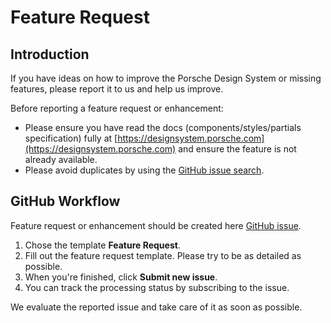 # Feature Request

<TableOfContents></TableOfContents>

## Introduction

If you have ideas on how to improve the Porsche Design System or missing features, please report it to us and help us
improve.

Before reporting a feature request or enhancement:

- Please ensure you have read the docs (components/styles/partials specification) fully at
  [https://designsystem.porsche.com](https://designsystem.porsche.com) and ensure the feature is not already available.
- Please avoid duplicates by using the
  [GitHub issue search](https://github.com/porsche-design-system/porsche-design-system/issues).

## GitHub Workflow

Feature request or enhancement should be created here
[GitHub issue](https://github.com/porsche-design-system/porsche-design-system/issues/new/choose).

1. Chose the template **Feature Request**.
2. Fill out the feature request template. Please try to be as detailed as possible.
3. When you're finished, click **Submit new issue**.
4. You can track the processing status by subscribing to the issue.

We evaluate the reported issue and take care of it as soon as possible.
